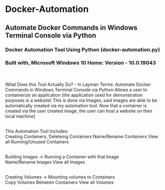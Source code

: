 # Docker-Automation
## Automate Docker Commands in Windows Terminal Console via Python

### Docker Automation Tool Using Python (docker-automation.py)
### Built with, Microsoft Windows 10 Home: Version - 10.0.19043
<br><br/>
What Does this Tool Actually Do? - In Layman Terms:
Automate Docker Commands in Windows Terminal Console via Python
Allows a user to containerize an application (the application used for demonstration purposes is a website)
This is done via Images, said images are able to be automatically created via my automation tool.
Now that a container is created via the user created image, the user can host a website on their local machine]

<br>This Automation Tool Includes: <br/>
Creating Containers, Deleteing Containers
Name/Rename Containers
View all Running/Unused Containers

<br>Building Images -> Running a Container with that Image<br/>
Name/Rename Images
View all Images

<br>Creating Volumes -> Mounting volumes to Containers<br/>
Copy Volumes Between Containers
View all Volumes
